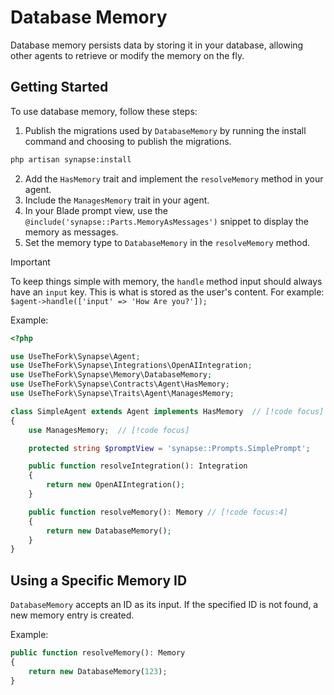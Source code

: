 # Database Memory

Database memory persists data by storing it in your database, allowing other agents to retrieve or modify the memory on the fly.

## Getting Started

To use database memory, follow these steps:

1. Publish the migrations used by `DatabaseMemory` by running the install command and choosing to publish the migrations.

```bash
php artisan synapse:install
```

2. Add the `HasMemory` trait and implement the `resolveMemory` method in your agent.
3. Include the `ManagesMemory` trait in your agent.
4. In your Blade prompt view, use the `@include('synapse::Parts.MemoryAsMessages')` snippet to display the memory as messages.
5. Set the memory type to `DatabaseMemory` in the `resolveMemory` method.

> [!IMPORTANT]
> To keep things simple with memory, the `handle` method input should always have an `input` key. This is what is stored as the user's content. For example:  
> `$agent->handle(['input' => 'How Are you?']);`

Example:

```php
<?php

use UseTheFork\Synapse\Agent;
use UseTheFork\Synapse\Integrations\OpenAIIntegration;
use UseTheFork\Synapse\Memory\DatabaseMemory;
use UseTheFork\Synapse\Contracts\Agent\HasMemory;
use UseTheFork\Synapse\Traits\Agent\ManagesMemory;

class SimpleAgent extends Agent implements HasMemory  // [!code focus]
{
    use ManagesMemory;  // [!code focus]

    protected string $promptView = 'synapse::Prompts.SimplePrompt';

    public function resolveIntegration(): Integration
    {
        return new OpenAIIntegration();
    }

    public function resolveMemory(): Memory // [!code focus:4]
    {
        return new DatabaseMemory();
    }
}
```

## Using a Specific Memory ID

`DatabaseMemory` accepts an ID as its input. If the specified ID is not found, a new memory entry is created.

Example:

```php
public function resolveMemory(): Memory
{
    return new DatabaseMemory(123);
}
```
